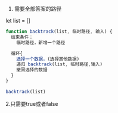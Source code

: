 1. 需要全部答案的路径

let list = []

```javascript
function backtrack(list, 临时路径, 输入) {
  结束条件：
    临时路径，新增一个路径

  循环{
    选择一个数据，(选择其他数据)
    递归 backtrack(list, 临时路径,输入)
    撤回选择的数据
  }
}

backtrack(list)
```
2.只需要true或者false